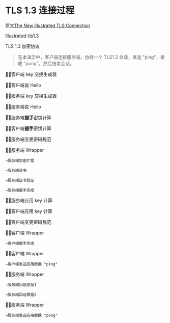 # TLS 1.3 连接过程

原文[The New Illustrated TLS Connection](https://tls13.ulfheim.net/)

[Illustrated-tls1.3](https://github.com/syncsynchalt/illustrated-tls13)

TLS 1.3 加密协议

> 在本演示中，客户端连接服务端，协商一个 TLS1.3 会话，发送 "ping"，接收 "pong"。然后结束会话。



💚➗客户端 key 交换生成器

💚🔜客户端说 Hello

💙➗服务端 key 交换生成器

💙🔙服务端说 Hello

💙➗服务端**握手**密钥计算

💚➗客户端**握手**密钥计算

💙🔙服务端变更密码规范 

💙🔙服务端 Wrapper

 	⇢服务端加密扩展
 	
 	⇢服务端证书
 	
 	⇢服务端证书验证
 	
 	⇢服务端握手完成

💙➗服务端应用 key 计算

💚➗客户端应用 key 计算

💚🔜客户端变更密码规范

💚🔜客户端 Wrapper

 	⇢客户端握手完成

💚🔜客户端 Wrapper

 	⇢客户端发送应用数据 "ping"

💙🔙服务端 Wrapper

 	⇢服务端回话票据1
 	
 	⇢服务端回话票据2

💙🔙服务端 Wrapper

 	⇢服务端发送应用数据 "pong"

